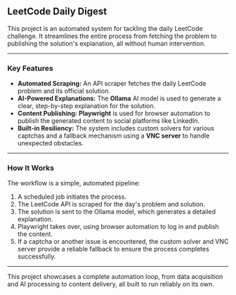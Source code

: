 ## LeetCode Daily Digest

This project is an automated system for tackling the daily LeetCode challenge. It streamlines the entire process from fetching the problem to publishing the solution's explanation, all without human intervention.

---

### Key Features

* **Automated Scraping:** An API scraper fetches the daily LeetCode problem and its official solution.
* **AI-Powered Explanations:** The **Ollama** AI model is used to generate a clear, step-by-step explanation for the solution.
* **Content Publishing:** **Playwright** is used for browser automation to publish the generated content to social platforms like LinkedIn.
* **Built-in Resiliency:** The system includes custom solvers for various captchas and a fallback mechanism using a **VNC server** to handle unexpected obstacles.

---

### How It Works

The workflow is a simple, automated pipeline:

1. A scheduled job initiates the process.
2. The LeetCode API is scraped for the day's problem and solution.
3. The solution is sent to the Ollama model, which generates a detailed explanation.
4. Playwright takes over, using browser automation to log in and publish the content.
5. If a captcha or another issue is encountered, the custom solver and VNC server provide a reliable fallback to ensure the process completes successfully.

---

This project showcases a complete automation loop, from data acquisition and AI processing to content delivery, all built to run reliably on its own.
